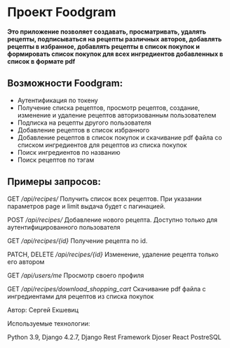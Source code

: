 # Проект Foodgram
**Это приложение позволяет создавать, просматривать, удалять рецепты, подписываться на рецепты различных авторов, добавлять рецепты в избранное, добавлять рецепты в список покупок и формировать список покупок для всех ингредиентов добавленных в список в формате pdf**

## Возможности Foodgram:
* Аутентификация по токену
* Получение списка рецептов, просмотр рецептов, создание, изменение и удаление рецептов авторизованным пользователем
* Подписка на рецепты другого пользователя
* Добавление рецептов в список избранного
* Добавление рецептов в список покупок и скачивание pdf файла со списком ингредиентов для рецептов из списка покупок
* Поиск ингредиентов по названию
* Поиск рецептов по тэгам


## Примеры запросов:

GET
*/api/recipes/*
Получить список всех рецептов. При указании параметров page и limit выдача будет с пагинацией.

POST
*/api/recipes/*
Добавление нового рецепта. Доступно только для аутентифицированного пользователя

GET
*/api/recipes/{id}*
Получение рецепта по id.

PATCH, DELETE
*/api/recipes/{id}*
Изменение, удаление рецепта только его автором

GET
*/api/users/me*
Просмотр своего профиля

GET
*/api/recipes/download_shopping_cart*
Скачивание pdf файла с ингредиентами для рецептов из списка покупок


Автор: Сергей Екшевиц

Используемые технологии:

Python 3.9,
Django 4.2.7, Django Rest Framework
Djoser
React
PostreSQL
